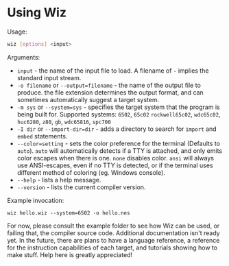 # Using Wiz

Usage:

```sh
wiz [options] <input>
```

Arguments:

- `input` - the name of the input file to load. A filename of `-` implies the standard input stream.
- `-o filename` or `--output=filename` - the name of the output file to produce. the file extension determines the output format, and can sometimes automatically suggest a target system.
- `-m sys` or `--system=sys` - specifies the target system that the program is being built for. Supported systems: `6502`, `65c02` `rockwell65c02`, `wdc65c02`, `huc6280`, `z80`, `gb`, `wdc65816`, `spc700` 
- `-I dir` or `--import-dir=dir` - adds a directory to search for `import` and `embed` statements.
- `--color=setting` - sets the color preference for the terminal (Defaults to `auto`). `auto` will automatically detects if a TTY is attached, and only emits color escapes when there is one. `none` disables color. `ansi` will always use ANSI-escapes, even if no TTY is detected, or if the terminal uses different method of coloring (eg. Windows console).
- `--help` - lists a help message.
- `--version` - lists the current compiler version.

Example invocation:

```
wiz hello.wiz --system=6502 -o hello.nes
```

For now, please consult the example folder to see how Wiz can be used, or failing that, the compiler source code. Additional documentation isn't ready yet. In the future, there are plans to have a language reference, a reference for the instruction capabilities of each target, and tutorials showing how to make stuff. Help here is greatly appreciated!
